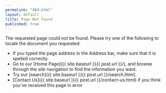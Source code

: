 ```yaml
---
permalink: "404.html"
layout: default
title: Page Not Found
published: true
---
```


      

The requested page could not be found.  Please try one of the following to locate the document you requested:

*   If you typed the page address in the Address bar, make sure that it is spelled correctly.
*   Go to our [Home Page]({{ site.baseurl }}{{ post.url }}/), and browse through the site navigation to find the information you want.
*   Try our [search]({{ site.baseurl }}{{ post.url }}/search.html).
*   [Contact Us]({{ site.baseurl }}{{ post.url }}/contact-us.html) if you think you've received this page in error  